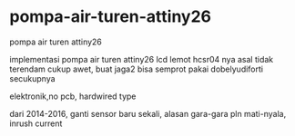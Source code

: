 # pompa-air-turen-attiny26
pompa air turen attiny26

implementasi pompa air turen attiny26 lcd lemot
hcsr04 nya asal tidak terendam cukup awet, buat jaga2 bisa semprot pakai dobelyudiforti secukupnya

elektronik,no pcb, hardwired type

dari 2014-2016, ganti sensor baru sekali, alasan gara-gara pln mati-nyala, inrush current 
